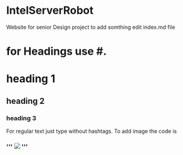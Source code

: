 # IntelServerRobot
Website for senior Design project
to add somthing edit index.md file
 # for Headings use #. 
  # heading 1
  ## heading 2
  ### heading 3
For regular text just type without hashtags.
To add image the code is
### ''' <img src= "paste the link/source of image" > '''

